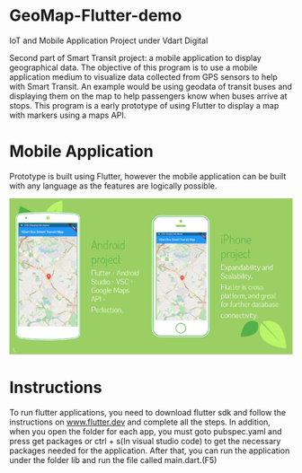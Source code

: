 # GeoMap-Flutter-demo

IoT and Mobile Application Project under Vdart Digital

Second part of Smart Transit project: a mobile application to display geographical data. The objective of this program is to use a mobile application medium to visualize data collected from GPS sensors to help with Smart Transit. An example would be using geodata of transit buses and displaying them on the map to help passengers know when buses arrive at stops. This program is a early prototype of using Flutter to display a map with markers using a maps API.

# Mobile Application
Prototype is built using Flutter, however the mobile application can be built with any language as the features are logically possible.

![sample_app_Image](https://github.com/stevenzhang070302/GeoMap-Flutter-demo/blob/master/smart_transit_image.PNG?raw=true)

# Instructions
To run flutter applications, you need to download flutter sdk and follow the instructions on www.flutter.dev and complete all the steps. In addition, when you open the folder for each app, you must goto pubspec.yaml and press get packages or ctrl + s(In visual studio code) to get the necessary packages needed for the application. After that, you can run the application under the folder lib and run the file called main.dart.(F5)
